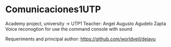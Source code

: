 # Comunicaciones1UTP
Academy project, university -> UTP1
Teacher: Angel Augusto Agudelo Zapta
Voice reconogtion for use the command console with sound

Requeriments and principal author:
https://github.com/worldveil/dejavu
